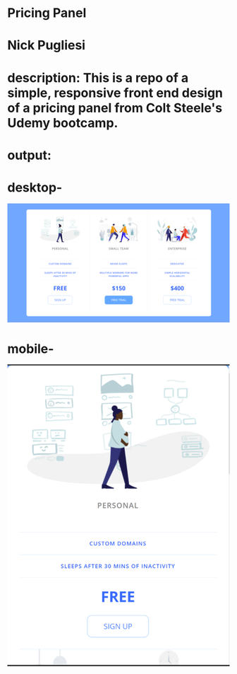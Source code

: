 # Pricing Panel
# Nick Pugliesi
# description: This is a repo of a simple, responsive front end design of a pricing panel from Colt Steele's Udemy bootcamp.

# output:
# desktop-
![alt text](https://github.com/nickpug9/pricing-panel/blob/master/desktop.png?raw=true)

# mobile-
![alt text](https://github.com/nickpug9/pricing-panel/blob/master/mobile.png?raw=true)

